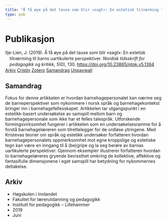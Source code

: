 ```yaml
---
title: "Å få øye på det tause som blir «sagt»: En estetisk tilnærming til barns uartikulerte perspektiver"
type: pub
---
```

<h1>Publikasjon</h1>
<article id="csl-bib-container-6W96IDYW" class="csl-bib-container">
  <div class="csl-bib-body" style="line-height: 1.35; padding-left: 1em; text-indent:-1em;">
  <div class="csl-entry">Ilje-Lien, J. (2019). &#xC5; f&#xE5; &#xF8;ye p&#xE5; det tause som blir &#xAB;sagt&#xBB;: En estetisk tiln&#xE6;rming til barns uartikulerte perspektiver. <i>Nordisk tidsskrift for pedagogikk og kritikk</i>, <i>5</i>(0), 130. <a href="https://doi.org/10.23865/ntpk.v5.1364">https://doi.org/10.23865/ntpk.v5.1364</a></div>
</div>
  <div class="csl-bib-buttons">
    <a href="#taxonomy-article-6W96IDYW" class="csl-bib-button">Arkiv</a>
    <a href="https://app.cristin.no/results/show.jsf?id=1707781" alt="Cristin URL" class="csl-bib-button">Cristin</a>
    <a href="http://zotero.org/groups/5022929/items/6W96IDYW" alt="Zotero URL" class="csl-bib-button">Zotero</a>
    <a href="#abstract-article-6W96IDYW" class="csl-bib-button">Samandrag</a>
    <a href="https://pedagogikkogkritikk.no/index.php/ntpk/article/download/1364/3318" class="csl-bib-button">Unpaywall</a>
  </div>
  <div id="csl-bib-meta-container-6W96IDYW"></div>
</article>
<div id="csl-bib-meta-6W96IDYW" class="csl-bib-meta">
  <article id="abstract-article-6W96IDYW" class="abstract-article">
    <h1>Samandrag</h1>
    Fokus for denne artikkelen er hvordan barnehagepersonalet kan nærme seg de barneperspektiver som nykommere i norsk språk og barnehagekontekst bringer inn i barnehagefellesskapet. Artikkelen tar utgangspunkt i en estetikk-basert undersøkelse av samspill mellom barn og barnehagepersonale som ikke har et felles talespråk. Utforskende formingsvirksomhet fungerer i artikkelen som en undersøkelsesramme for å forstå barnehagelæreren som tilrettelegger for de ordløse ytringene. Med Kristevas teorier om språk og estetikk undersøker forfatteren hvordan barnehagepersonalets oppmerksomhet mot egne kroppslige og estetiske tegn kan være en inngang til å (be)gripe og la seg berøre av barnas uartikulerte perspektiver. Gjennom eksempler illustrerer forfatteren hvordan to barnehagelæreres gryende bevissthet omkring de kollektive, affektive og fantasifulle dimensjonene i eget samspill har betydning for nykommernes deltakelse.
  </article>
  <article id="taxonomy-article-6W96IDYW" class="taxonomy-article">
    <h1>Arkiv</h1>
    <ul>
      <li>Høgskolen i Innlandet</li>
      <li>Fakultet for lærerutdanning og pedagogikk</li>
      <li>Institutt for pedagogikk – Lillehammer</li>
      <li>2019</li>
      <li>Juni</li>
    </ul>
  </article>
</div>
